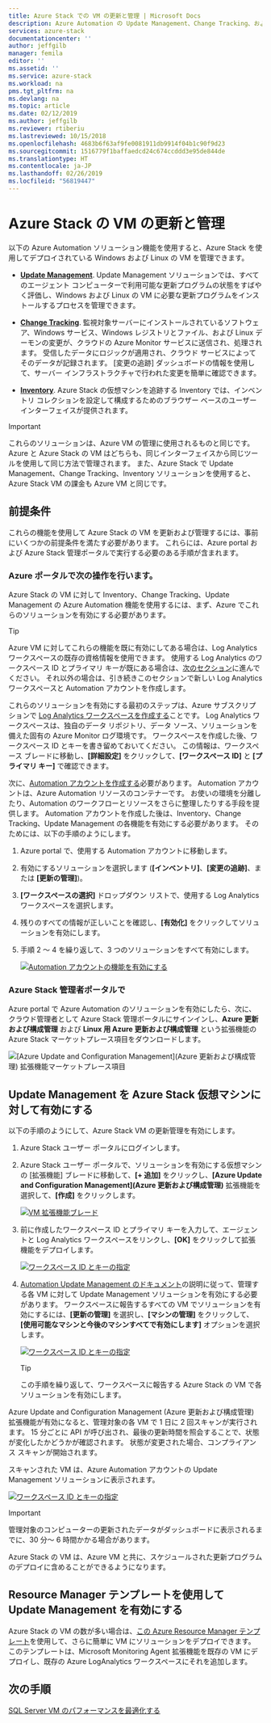 ```yaml
---
title: Azure Stack での VM の更新と管理 | Microsoft Docs
description: Azure Automation の Update Management、Change Tracking、および Inventory ソリューションを使用して、Azure Stack にデプロイされている Windows および Linux の VM を管理する方法について説明します。
services: azure-stack
documentationcenter: ''
author: jeffgilb
manager: femila
editor: ''
ms.assetid: ''
ms.service: azure-stack
ms.workload: na
pms.tgt_pltfrm: na
ms.devlang: na
ms.topic: article
ms.date: 02/12/2019
ms.author: jeffgilb
ms.reviewer: rtiberiu
ms.lastreviewed: 10/15/2018
ms.openlocfilehash: 4683b6f63af9fe0081911db9914f04b1c90f9d23
ms.sourcegitcommit: 1516779f1baffaedcd24c674ccddd3e95de844de
ms.translationtype: HT
ms.contentlocale: ja-JP
ms.lasthandoff: 02/26/2019
ms.locfileid: "56819447"
---
```

# <a name="azure-stack-vm-update-and-management"></a>Azure Stack の VM の更新と管理
以下の Azure Automation ソリューション機能を使用すると、Azure Stack を使用してデプロイされている Windows および Linux の VM を管理できます。

- **[Update Management](https://docs.microsoft.com/azure/automation/automation-update-management)**. Update Management ソリューションでは、すべてのエージェント コンピューターで利用可能な更新プログラムの状態をすばやく評価し、Windows および Linux の VM に必要な更新プログラムをインストールするプロセスを管理できます。

- **[Change Tracking](https://docs.microsoft.com/azure/automation/automation-change-tracking)**. 監視対象サーバーにインストールされているソフトウェア、Windows サービス、Windows レジストリとファイル、および Linux デーモンの変更が、クラウドの Azure Monitor サービスに送信され、処理されます。 受信したデータにロジックが適用され、クラウド サービスによってそのデータが記録されます。 [変更の追跡] ダッシュボードの情報を使用して、サーバー インフラストラクチャで行われた変更を簡単に確認できます。

- **[Inventory](https://docs.microsoft.com/azure/automation/automation-vm-inventory)**. Azure Stack の仮想マシンを追跡する Inventory では、インベントリ コレクションを設定して構成するためのブラウザー ベースのユーザー インターフェイスが提供されます。 

> [!IMPORTANT]
> これらのソリューションは、Azure VM の管理に使用されるものと同じです。 Azure と Azure Stack の VM はどちらも、同じインターフェイスから同じツールを使用して同じ方法で管理されます。 また、Azure Stack で Update Management、Change Tracking、Inventory ソリューションを使用すると、Azure Stack VM の課金も Azure VM と同じです。

## <a name="prerequisites"></a>前提条件
これらの機能を使用して Azure Stack の VM を更新および管理するには、事前にいくつかの前提条件を満たす必要があります。 これらには、Azure portal および Azure Stack 管理ポータルで実行する必要のある手順が含まれます。

### <a name="in-the-azure-portal"></a>Azure ポータルで次の操作を行います。
Azure Stack の VM に対して Inventory、Change Tracking、Update Management の Azure Automation 機能を使用するには、まず、Azure でこれらのソリューションを有効にする必要があります。

> [!TIP]
> Azure VM に対してこれらの機能を既に有効にしてある場合は、Log Analytics ワークスペースの既存の資格情報を使用できます。 使用する Log Analytics のワークスペース ID とプライマリ キーが既にある場合は、[次のセクション](./vm-update-management.md#in-the-azure-stack-administration-portal)に進んでください。 それ以外の場合は、引き続きこのセクションで新しい Log Analytics ワークスペースと Automation アカウントを作成します。

これらのソリューションを有効にする最初のステップは、Azure サブスクリプションで [Log Analytics ワークスペースを作成する](https://docs.microsoft.com/azure/log-analytics/log-analytics-quick-create-workspace)ことです。 Log Analytics ワークスペースは、独自のデータ リポジトリ、データ ソース、ソリューションを備えた固有の Azure Monitor ログ環境です。 ワークスペースを作成した後、ワークスペース ID とキーを書き留めておいてください。 この情報は、ワークスペース ブレードに移動し、**[詳細設定]** をクリックして、**[ワークスペース ID]** と **[プライマリ キー]** で確認できます。 

次に、[Automation アカウントを作成する](https://docs.microsoft.com/azure/automation/automation-create-standalone-account)必要があります。 Automation アカウントは、Azure Automation リソースのコンテナーです。 お使いの環境を分離したり、Automation のワークフローとリソースをさらに整理したりする手段を提供します。 Automation アカウントを作成した後は、Inventory、Change Tracking、Update Management の各機能を有効にする必要があります。 そのためには、以下の手順のようにします。

1. Azure portal で、使用する Automation アカウントに移動します。

2. 有効にするソリューションを選択します (**[インベントリ]**、**[変更の追跡]**、または **[更新の管理]**)。

3. **[ワークスペースの選択]** ドロップダウン リストで、使用する Log Analytics ワークスペースを選択します。

4. 残りのすべての情報が正しいことを確認し、**[有効化]** をクリックしてソリューションを有効にします。

5. 手順 2 ～ 4 を繰り返して、3 つのソリューションをすべて有効にします。 

   [![](media/vm-update-management/1-sm.PNG "Automation アカウントの機能を有効にする")](media/vm-update-management/1-lg.PNG#lightbox)

### <a name="in-the-azure-stack-administration-portal"></a>Azure Stack 管理者ポータルで
Azure portal で Azure Automation のソリューションを有効にしたら、次に、クラウド管理者として Azure Stack 管理ポータルにサインインし、**Azure 更新および構成管理** および **Linux 用 Azure 更新および構成管理** という拡張機能の Azure Stack マーケットプレース項目をダウンロードします。 

   ![[Azure Update and Configuration Management]\(Azure 更新および構成管理\) 拡張機能マーケットプレース項目](media/vm-update-management/2.PNG) 

## <a name="enable-update-management-for-azure-stack-virtual-machines"></a>Update Management を Azure Stack 仮想マシンに対して有効にする
以下の手順のようにして、Azure Stack VM の更新管理を有効にします。

1. Azure Stack ユーザー ポータルにログインします。

2. Azure Stack ユーザー ポータルで、ソリューションを有効にする仮想マシンの [拡張機能] ブレードに移動して、**[+ 追加]** をクリックし、**[Azure Update and Configuration Management]\(Azure 更新および構成管理\)** 拡張機能を選択して、**[作成]** をクリックします。

   [![](media/vm-update-management/3-sm.PNG "VM 拡張機能ブレード")](media/vm-update-management/3-lg.PNG#lightbox)

3. 前に作成したワークスペース ID とプライマリ キーを入力して、エージェントと Log Analytics ワークスペースをリンクし、**[OK]** をクリックして拡張機能をデプロイします。

   [![](media/vm-update-management/4-sm.PNG "ワークスペース ID とキーの指定")](media/vm-update-management/4-lg.PNG#lightbox) 

4. [Automation Update Management のドキュメント](https://docs.microsoft.com/azure/automation/automation-update-management)の説明に従って、管理する各 VM に対して Update Management ソリューションを有効にする必要があります。 ワークスペースに報告するすべての VM でソリューションを有効にするには、**[更新の管理]** を選択し、**[マシンの管理]** をクリックして、**[使用可能なマシンと今後のマシンすべてで有効にします]** オプションを選択します。

   [![](media/vm-update-management/5-sm.PNG "ワークスペース ID とキーの指定")](media/vm-update-management/5-lg.PNG#lightbox) 

   > [!TIP]
   > この手順を繰り返して、ワークスペースに報告する Azure Stack の VM で各ソリューションを有効にします。 
  
Azure Update and Configuration Management (Azure 更新および構成管理) 拡張機能が有効になると、管理対象の各 VM で 1 日に 2 回スキャンが実行されます。 15 分ごとに API が呼び出され、最後の更新時間を照会することで、状態が変化したかどうかが確認されます。 状態が変更された場合、コンプライアンス スキャンが開始されます。

スキャンされた VM は、Azure Automation アカウントの Update Management ソリューションに表示されます。 

   [![](media/vm-update-management/6-sm.PNG "ワークスペース ID とキーの指定")](media/vm-update-management/6-lg.PNG#lightbox) 

> [!IMPORTANT]
> 管理対象のコンピューターの更新されたデータがダッシュボードに表示されるまでに、30 分～ 6 時間かかる場合があります。

Azure Stack の VM は、Azure VM と共に、スケジュールされた更新プログラムのデプロイに含めることができるようになります。

## <a name="enable-update-management-using-a-resource-manager-template"></a>Resource Manager テンプレートを使用して Update Management を有効にする
Azure Stack の VM の数が多い場合は、[この Azure Resource Manager テンプレート](https://github.com/Azure/AzureStack-QuickStart-Templates/tree/master/MicrosoftMonitoringAgent-ext-win)を使用して、さらに簡単に VM にソリューションをデプロイできます。 このテンプレートは、Microsoft Monitoring Agent 拡張機能を既存の VM にデプロイし、既存の Azure LogAnalytics ワークスペースにそれを追加します。
 
## <a name="next-steps"></a>次の手順
[SQL Server VM のパフォーマンスを最適化する](azure-stack-sql-server-vm-considerations.md)
